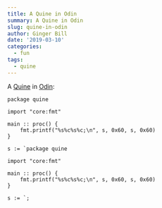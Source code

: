 ```yaml
---
title: A Quine in Odin
summary: A Quine in Odin
slug: quine-in-odin
author: Ginger Bill
date: '2019-03-10'
categories:
  - fun
tags:
  - quine
---
```


A [Quine](https://wikipedia.org/wiki/Quine_(computing)) in [Odin](/):

```odin
package quine

import "core:fmt"

main :: proc() {
	fmt.printf("%s%c%s%c;\n", s, 0x60, s, 0x60)
}

s := `package quine

import "core:fmt"

main :: proc() {
	fmt.printf("%s%c%s%c;\n", s, 0x60, s, 0x60)
}

s := `;
```